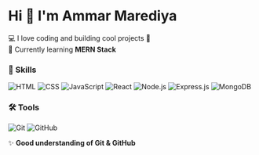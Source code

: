 # Hi 👋 I'm Ammar Marediya 

💻 I love coding and building cool projects 🚀  
🌱 Currently learning **MERN Stack**  

### 🚀 Skills  
![HTML](https://img.shields.io/badge/HTML-orange?logo=html5)
![CSS](https://img.shields.io/badge/CSS-blue?logo=css3)
![JavaScript](https://img.shields.io/badge/JS-yellow?logo=javascript)
![React](https://img.shields.io/badge/React-20232A?logo=react&logoColor=61DAFB)
![Node.js](https://img.shields.io/badge/Node.js-green?logo=node.js)
![Express.js](https://img.shields.io/badge/Express.js-lightgrey?logo=express&logoColor=black)
![MongoDB](https://img.shields.io/badge/MongoDB-darkgreen?logo=mongodb)

### 🛠 Tools  
![Git](https://img.shields.io/badge/Git-F05032?logo=git&logoColor=white)
![GitHub](https://img.shields.io/badge/GitHub-181717?logo=github&logoColor=white)

✨ **Good understanding of Git & GitHub**

